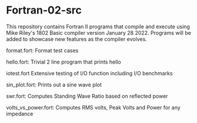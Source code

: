 # Fortran-02-src
This repository contains Fortran II programs that compile and execute
using Mike Riley's 1802 Basic compiler version January 28 2022.
Programs will be added to showcase new features as the compiler evolves.

format.fort:         Format test cases

hello.fort:          Trivial 2 line program that prints hello 

iotest.fort          Extensive testing of I/O function including I/O benchmarks

sin_plot.fort:       Prints out a sine wave plot

swr.fort:            Computes Standing Wave Ratio based on reflected power

volts_vs_power.fort: Computes RMS volts, Peak Volts and Power for any impedance
